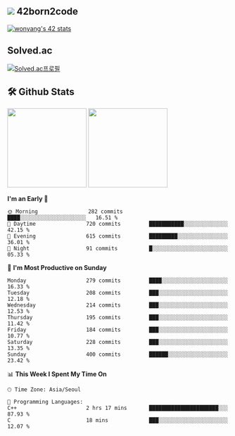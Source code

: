 
## <img src="https://img.shields.io/badge/-000000?style=flat&logo=42&logoColor=white"> 42born2code
[![wonyang's 42 stats](https://badge42.vercel.app/api/v2/cl5nhe5b6007809kydha7ht42/stats?cursusId=21&coalitionId=88)](https://profile.intra.42.fr/users/wonyang)

## Solved.ac
[![Solved.ac프로필](http://mazassumnida.wtf/api/v2/generate_badge?boj=bennyws)](https://solved.ac/bennyws)

## 🛠️ Github Stats
<p>
  <img height="180em" src="https://github-readme-stats-veggie-garden.vercel.app/api?username=gemstoneyang&show_icons=true&include_all_commits=true&bg_color=30,e96443,904e95&title_color=fff&text_color=fff">
  <img height="180em" src="https://github-readme-stats-veggie-garden.vercel.app/api/top-langs/?username=gemstoneyang&layout=compact&bg_color=30,e96443,904e95&title_color=fff&text_color=fff">
</p>

<!--START_SECTION:waka-->
**I'm an Early 🐤** 

```text
🌞 Morning                282 commits         ████░░░░░░░░░░░░░░░░░░░░░   16.51 % 
🌆 Daytime                720 commits         ███████████░░░░░░░░░░░░░░   42.15 % 
🌃 Evening                615 commits         █████████░░░░░░░░░░░░░░░░   36.01 % 
🌙 Night                  91 commits          █░░░░░░░░░░░░░░░░░░░░░░░░   05.33 % 
```
📅 **I'm Most Productive on Sunday** 

```text
Monday                   279 commits         ████░░░░░░░░░░░░░░░░░░░░░   16.33 % 
Tuesday                  208 commits         ███░░░░░░░░░░░░░░░░░░░░░░   12.18 % 
Wednesday                214 commits         ███░░░░░░░░░░░░░░░░░░░░░░   12.53 % 
Thursday                 195 commits         ███░░░░░░░░░░░░░░░░░░░░░░   11.42 % 
Friday                   184 commits         ███░░░░░░░░░░░░░░░░░░░░░░   10.77 % 
Saturday                 228 commits         ███░░░░░░░░░░░░░░░░░░░░░░   13.35 % 
Sunday                   400 commits         ██████░░░░░░░░░░░░░░░░░░░   23.42 % 
```


📊 **This Week I Spent My Time On** 

```text
🕑︎ Time Zone: Asia/Seoul

💬 Programming Languages: 
C++                      2 hrs 17 mins       ██████████████████████░░░   87.93 % 
C                        18 mins             ███░░░░░░░░░░░░░░░░░░░░░░   12.07 % 
```


<!--END_SECTION:waka-->
